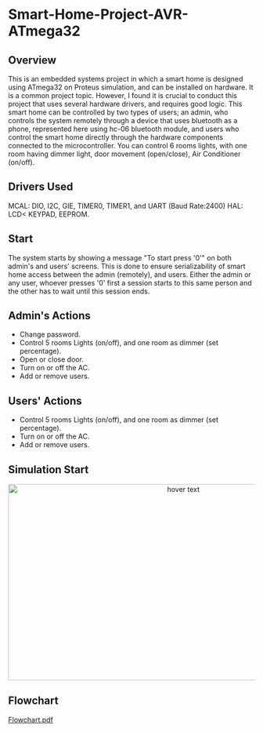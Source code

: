 # Smart-Home-Project-AVR-ATmega32

## Overview
This is an embedded systems project in which a smart home is designed using ATmega32 on Proteus simulation, and can be installed on hardware. It is a common project topic. However, I found it is crucial to conduct this project that uses several hardware drivers, and requires good logic. This smart home can be controlled by two types of users; an admin, who controls the system remotely through a device that uses bluetooth as a phone, represented here using hc-06 bluetooth module, and users who control the smart home directly through the hardware components connected to the microcontroller. You can control 6 rooms lights, with one room having dimmer light, door movement (open/close), Air Conditioner (on/off).


## Drivers Used
MCAL: DIO, I2C, GIE, TIMER0, TIMER1, and UART (Baud Rate:2400)
HAL: LCD< KEYPAD, EEPROM.


## Start
The system starts by showing a message "To start press '0'" on both admin's and users' screens. This is done to ensure serializability of smart home access between the admin (remotely), and users. Either the admin or any user, whoever presses '0' first a session starts to this same person and the other has to wait until this session ends.


## Admin's Actions
* Change password.
* Control 5 rooms Lights (on/off), and one room as dimmer (set percentage).
* Open or close door.
* Turn on or off the AC.
* Add or remove users.


## Users' Actions
* Control 5 rooms Lights (on/off), and one room as dimmer (set percentage).
* Turn on or off the AC.
* Add or remove users.


## Simulation Start
<p align="center">
  <img src="https://user-images.githubusercontent.com/104737465/217668822-d9d5e2f2-3659-4f61-afd1-fc2d5751b984.png" width="700" height="400" title="hover text">
</p>


## Flowchart
[Flowchart.pdf](https://github.com/seifbassiounyy/Smart-Home-Project-AVR-ATmega32-/files/10670031/Flowchart.pdf)
